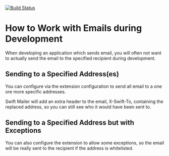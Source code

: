 [![Build Status](https://travis-ci.org/sabbelasichon/swiftmailer_single_recipient.png)](https://travis-ci.org/sabbelasichon/swiftmailer_single_recipient)

How to Work with Emails during Development
==========================================

When developing an application which sends email, you will often not want to actually send the email to the specified recipient during development.

Sending to a Specified Address(es)
----------------------------------
You can configure via the extension configuration to send all email to a one ore more specific addresses.

Swift Mailer will add an extra header to the email, X-Swift-To, containing the replaced address, so you can still see who it would have been sent to.

Sending to a Specified Address but with Exceptions
--------------------------------------------------
You can also configure the extension to allow some exceptions, so the email will be really sent to the recipient if the address is whitelisted.


